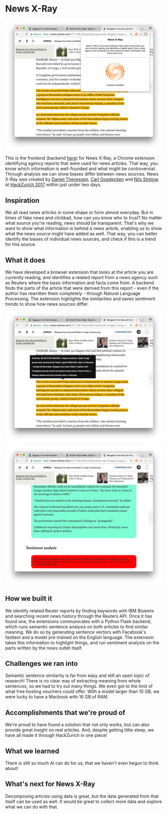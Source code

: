 # News X-Ray

![The tool in action](documentation/1.png)

This is the frontend (backend [here](https://github.com/danthe96/newsX-Ray)) for News X-Ray, a Chrome extension identifying agency reports that were used for news articles. That way, you know which information is well-founded and what might be controversial. Through analysis we can show biases differ between news sources.
News X-Ray was created by [Daniel Thevessen](https://github.com/danthe96), [Carl Goedecken](https://github.com/MasterCarl) and [Nils Strelow](https://github.com/nstrelow) at [HackZurich 2017](hackzurich.com) within just under two days. 

## Inspiration

We all read news articles in some shape or form almost everyday. But in times of fake news and clickbait, how can you know who to trust? No matter what source you're reading, news should be transparent. That's why we want to show what information is behind a news article, enabling us to show what the news source might have added as well. That way, you can better identify the biases of individual news sources, and check if this is a trend for this source.

## What it does

We have developed a browser extension that looks at the article you are currently reading, and identifies a related report from a news agency such as Reuters where the basic information and facts come from. A backend finds the parts of the article that were derived from this report - even if the author has rewritten them completely - through Natural Language Processing. The extension highlights the similarities and saves sentiment trends to show how news sources differ. 

![Results of the analysis](documentation/2.png)

![Omissions and sentiment analysis](documentation/3.png)

## How we built it

We identify related Reuter reports by finding keywords with IBM Bluemix and searching recent news history through the Reuters API. Once it has found one, the extensions communicates with a Python Flask backend, which runs semantic sentence analysis on both articles to find similar meaning. We do so by generating sentence vectors with Facebook's fasttext and a model pre-trained on the English language. The extension takes this information to highlight things, and run sentiment analysis on the parts written by the news outlet itself.

## Challenges we ran into

Semantic sentence similarity is far from easy and still an open topic of research! There is no clear way of extracting meaning from whole sentences, so we had to try out many things. We even got to the limit of what free hosting vouchers could offer. With a model larger than 10 GB, we were lucky to have a Macbook with 16 GB of RAM.

## Accomplishments that we're proud of

We're proud to have found a solution that not only works, but can also provide great insight on real articles. And, despite getting little sleep, we have all made it through HackZurich in one piece!

## What we learned

There is still so much AI can do for us, that we haven't even begun to think about!

## What's next for News X-Ray

Decomposing articles using data is great, but the data generated from that itself can be used as well. It would be great to collect more data and explore what we can do with that.
